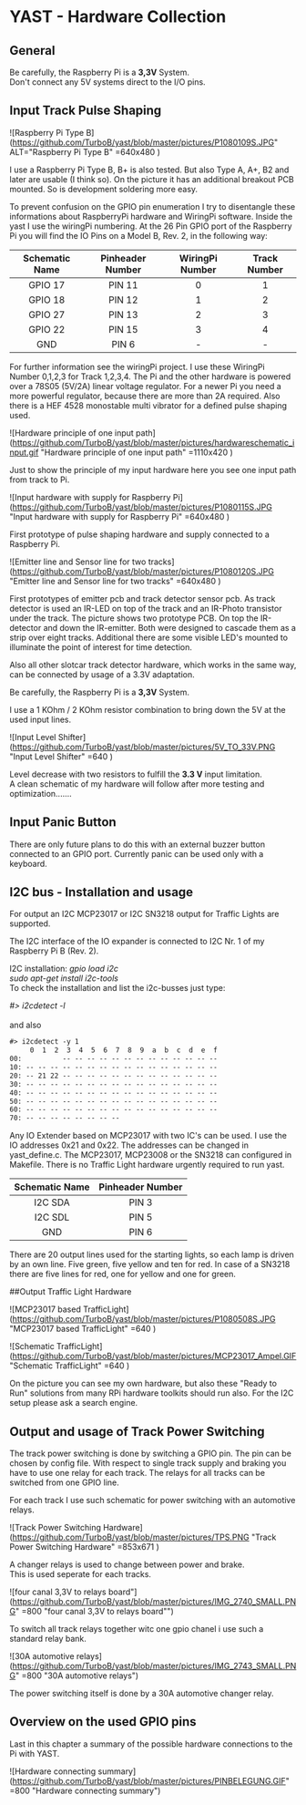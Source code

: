 # YAST - Hardware Collection

## General
 
Be carefully, the Raspberry Pi is a **3,3V** System.  
Don't connect any 5V systems direct to the I/O pins.

## Input Track Pulse Shaping

![Raspberry Pi Type B](https://github.com/TurboB/yast/blob/master/pictures/P1080109S.JPG" ALT="Raspberry Pi Type B" =640x480 )

I use a Raspberry Pi Type B, B+ is also tested. But also Type A, A+, B2 and later are usable (I think so).
On the picture it has an additional breakout PCB mounted. So is development soldering more easy.

To prevent confusion on the GPIO pin enumeration I try to disentangle these informations
about RaspberryPi hardware and WiringPi software.
Inside the yast I use the wiringPi numbering.
At the 26 Pin GPIO port of the Raspberry Pi you will find the
IO Pins on a Model B, Rev. 2, in the following way:


 
| Schematic Name | Pinheader Number | WiringPi Number | Track Number |
|:---:|:---:|:---:|:---:|
| GPIO 17 | PIN 11 | 0 | 1 |
| GPIO 18 |PIN 12 | 1 | 2 |
| GPIO 27 | PIN 13 | 2 | 3 |
| GPIO 22 | PIN 15 | 3 | 4 |
| GND  | PIN 6 | - | - |


For further information see the wiringPi project.
I use these WiringPi Number 0,1,2,3 for Track 1,2,3,4.
The Pi and the other hardware is powered over a 78S05 (5V/2A) linear voltage regulator.
For a newer Pi you need a more powerful regulator, because there are more than 2A required.
Also there is a HEF 4528 monostable multi vibrator for a defined pulse shaping used.

![Hardware principle of one input path](https://github.com/TurboB/yast/blob/master/pictures/hardwareschematic_input.gif "Hardware principle of one input path" =1110x420 )

Just to show the principle of my input hardware here you see one input path from track to Pi.

![Input hardware with supply for Raspberry Pi](https://github.com/TurboB/yast/blob/master/pictures/P1080115S.JPG "Input hardware with supply for Raspberry Pi" =640x480 )
 
First prototype of pulse shaping hardware and supply connected to a Raspberry Pi.

![Emitter line and Sensor line for two tracks](https://github.com/TurboB/yast/blob/master/pictures/P1080120S.JPG "Emitter line and Sensor line for two tracks" =640x480 )

First prototypes of emitter pcb and track detector sensor pcb.
As track detector is used an IR-LED on top of the track and an IR-Photo transistor under the track.
The picture shows two prototype PCB. On top the IR-detector and down the IR-emitter.
Both were designed to cascade them as a strip over eight tracks. Additional there are
some visible LED's mounted to illuminate the point of interest for time detection.

Also all other slotcar track detector hardware, which works in the same way,
can be connected by usage of a 3.3V adaptation.

Be carefully, the Raspberry Pi is a **3,3V** System.

I use a 1 KOhm / 2 KOhm  resistor combination  to
bring down the 5V at the used input lines.

![Input Level Shifter](https://github.com/TurboB/yast/blob/master/pictures/5V_TO_33V.PNG "Input Level Shifter" =640 )

Level decrease with two resistors to fulfill the **3.3 V** input limitation.  
A clean schematic of my hardware will follow after more testing and optimization.......

## Input Panic Button
    
There are only future plans to do this with an external buzzer button connected to an GPIO port.
Currently panic can be used only with a keyboard.

## I2C bus - Installation and usage

For output an I2C MCP23017 or I2C SN3218 output for Traffic Lights are supported.

The I2C interface of the IO expander is connected to I2C Nr. 1 of my Raspberry Pi B (Rev. 2).

I2C installation:
<cite>gpio load i2c</cite><br>
<cite>sudo apt-get install i2c-tools</cite><br>
To check the installation and list the i2c-busses just type:  

<cite>#> i2cdetect -l</cite><br>  
and also

```markdown
#> i2cdetect -y 1
     0  1  2  3  4  5  6  7  8  9  a  b  c  d  e  f
00:          -- -- -- -- -- -- -- -- -- -- -- -- --
10: -- -- -- -- -- -- -- -- -- -- -- -- -- -- -- --
20: -- 21 22 -- -- -- -- -- -- -- -- -- -- -- -- --
30: -- -- -- -- -- -- -- -- -- -- -- -- -- -- -- --
40: -- -- -- -- -- -- -- -- -- -- -- -- -- -- -- --
50: -- -- -- -- -- -- -- -- -- -- -- -- -- -- -- --
60: -- -- -- -- -- -- -- -- -- -- -- -- -- -- -- --
70: -- -- -- -- -- -- -- --
```

Any IO Extender based on MCP23017 with two IC's can be used. I use the IO addresses 0x21 and 0x22. The
addresses can be changed in yast_define.c.
The MCP23017, MCP23008 or the SN3218 can configured in Makefile.
There is no Traffic Light hardware urgently required to run yast.

| Schematic Name | Pinheader Number |
|:---:|:---:|
| I2C SDA | PIN 3 |
| I2C SDL | PIN 5 |
| GND | PIN 6 |

There are 20 output lines used for the starting lights, so each lamp is driven by an own line.
Five green, five yellow and ten for red. In case of a SN3218 there are five lines for red, one for
yellow and one for green.

##Output Traffic Light Hardware

![MCP23017 based TrafficLight](https://github.com/TurboB/yast/blob/master/pictures/P1080508S.JPG "MCP23017 based TrafficLight" =640 )

![Schematic TrafficLight](https://github.com/TurboB/yast/blob/master/pictures/MCP23017_Ampel.GIF "Schematic TrafficLight" =640 )

On the picture you can see my own hardware, but also these "Ready to Run" solutions from many
RPi hardware toolkits should run also. For the I2C setup please ask a search engine.

## Output and usage of Track Power Switching

The track power switching is done by switching a GPIO pin.
The pin can be chosen by config file.
With respect to single track supply and braking you have to use one relay for each track.
The relays for all tracks can be switched from one GPIO line.

For each track I use such schematic for power switching with an automotive relays.

![Track Power Switching Hardware](https://github.com/TurboB/yast/blob/master/pictures/TPS.PNG "Track Power Switching Hardware" =853x671 )

A changer relays is used to change between power and brake.  
This is used seperate for each tracks.

![four canal 3,3V to relays board"] (https://github.com/TurboB/yast/blob/master/pictures/IMG_2740_SMALL.PNG" =800 "four canal 3,3V to relays board"")

To switch all track relays together witc one gpio chanel i use such a standard relay bank.

![30A automotive relays] (https://github.com/TurboB/yast/blob/master/pictures/IMG_2743_SMALL.PNG" =800 "30A automotive relays")

The power switching itself is done by a 30A automotive changer relay.

## Overview on the used GPIO pins

Last in this chapter a summary of the possible hardware connections to the Pi with YAST.

![Hardware connecting summary] (https://github.com/TurboB/yast/blob/master/pictures/PINBELEGUNG.GIF" =800 "Hardware connecting summary")

